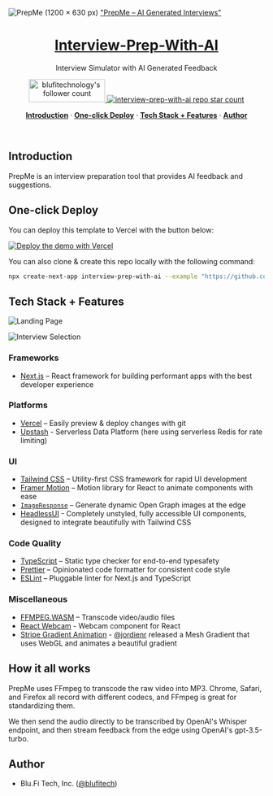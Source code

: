 ![PrepMe (1200 × 630 px)](https://github.com/Blu-Fi-Tech-Inc/Interview-Prep-With-AI/assets/98633589/717949e4-7e69-4100-94cb-7c9b4f0bac12)
<a href="https://prepme.blufitech.com">
  "PrepMe – AI Generated Interviews"
  <h1 align="center">Interview-Prep-With-AI</h1>
</a>

<p align="center">
  Interview Simulator with AI Generated Feedback
</p>

<p align="center">
  <a href="https://linkedin.com/in/blufitechnology">
    <img src="https://media.licdn.com/dms/image/D4E16AQFYrBlcm7c76A/profile-displaybackgroundimage-shrink_350_1400/0/1689931877588?e=1695254400&v=beta&t=slb4a7CgykFnkBpYhgzG2SHONr62cFM-rnNq3zw0svw" width="150" height="45" alt="blufitechnology's follower count" />
  </a>
  <a href="https://github.com/blu-fi-tech-inc">
    <img src="https://img.shields.io/github/stars/blu-fi-tech-inc/interview-prep-with-ai?label=blu-fi-tech-inc%2Finterview-prep-with-ai" alt="interview-prep-with-ai repo star count" />
  </a>
</p>

<p align="center">
  <a href="#introduction"><strong>Introduction</strong></a> ·
  <a href="#one-click-deploy"><strong>One-click Deploy</strong></a> ·
  <a href="#tech-stack--features"><strong>Tech Stack + Features</strong></a> ·
  <a href="#author"><strong>Author</strong></a>
</p>
<br/>

## Introduction

PrepMe is an interview preparation tool that provides AI feedback and suggestions.

## One-click Deploy

You can deploy this template to Vercel with the button below:

[![Deploy the demo with Vercel](https://vercel.com/button)](https://vercel.com/new/tameyer41/clone?demo-title=Liftoff%20%E2%80%93%C2%A0AI%20Mock%20Interview%20Simulator&demo-description=Liftoff%20is%20an%20interview%20preparation%20tool%20that%20provides%20AI%20feedback%20on%20your%20mock%20interviews%2C%20built%20with%20OpenAI%20Whisper%20and%20GPT.&demo-url=https%3A%2F%2Fdemo.useliftoff.com%2F&demo-image=%2F%2Fimages.ctfassets.net%2Fe5382hct74si%2F5TbjLXmeKdo2rURpnjIEqn%2Fc7c8fc350183e8cd3c819d172c0005ac%2F68747470733a2f2f696b2e696d6167656b69742e696f2f396b6d3732617371752f436c65616e53686f745f323032332d30352d33315f61745f31322e34332e35&project-name=Liftoff%20%E2%80%93%C2%A0AI%20Mock%20Interview%20Simulator&repository-name=liftoff&repository-url=https%3A%2F%2Fgithub.com%2FTameyer41%2Fliftoff&from=templates&skippable-integrations=1&env=OPENAI_API_KEY&envDescription=Get%20your%20OpenAI%20API%20key%20here%3A&envLink=https%3A%2F%2Fplatform.openai.com%2Faccount%2Fapi-keys)

You can also clone & create this repo locally with the following command:

```bash
npx create-next-app interview-prep-with-ai --example "https://github.com/Blu-Fi-Tech-Inc/Interview-Prep-With-AI"
```

## Tech Stack + Features

![Landing Page](https://www.canva.com/design/DAFpOt5MYDM/fyd8tA1hcSsxHMtVLiI1kg/view?mode=prototype)

![Interview Selection](https://ik.imagekit.io/9km72asqu/CleanShot_2023-05-31_at_13.35.55_xohCRNMlJ.png?updatedAt=1685554576155)

### Frameworks

- [Next.js](https://nextjs.org/) – React framework for building performant apps with the best developer experience

### Platforms

- [Vercel](https://vercel.com/) – Easily preview & deploy changes with git
- [Upstash](https://upstash.com/) - Serverless Data Platform (here using serverless Redis for rate limiting)

### UI

- [Tailwind CSS](https://tailwindcss.com/) – Utility-first CSS framework for rapid UI development
- [Framer Motion](https://framer.com/motion) – Motion library for React to animate components with ease
- [`ImageResponse`](https://beta.nextjs.org/docs/api-reference/image-response) – Generate dynamic Open Graph images at the edge
- [HeadlessUI](https://headlessui.com/) - Completely unstyled, fully accessible UI components, designed to integrate beautifully with Tailwind CSS

### Code Quality

- [TypeScript](https://www.typescriptlang.org/) – Static type checker for end-to-end typesafety
- [Prettier](https://prettier.io/) – Opinionated code formatter for consistent code style
- [ESLint](https://eslint.org/) – Pluggable linter for Next.js and TypeScript

### Miscellaneous

- [FFMPEG.WASM](https://ffmpegwasm.netlify.app/) – Transcode video/audio files
- [React Webcam](https://github.com/mozmorris/react-webcam) - Webcam component for React
- [Stripe Gradient Animation](https://whatamesh.vercel.app/) - [@jordienr](https://twitter.com/jordienr) released a Mesh Gradient that uses WebGL and animates a beautiful gradient

## How it all works

PrepMe uses FFmpeg to transcode the raw video into MP3. Chrome, Safari, and Firefox all record with different codecs, and FFmpeg is great for standardizing them.

We then send the audio directly to be transcribed by OpenAI's Whisper endpoint, and then stream feedback from the edge using OpenAI's gpt-3.5-turbo.

## Author

- Blu.Fi Tech, Inc. ([@blufitech](https://blufitech.com))
